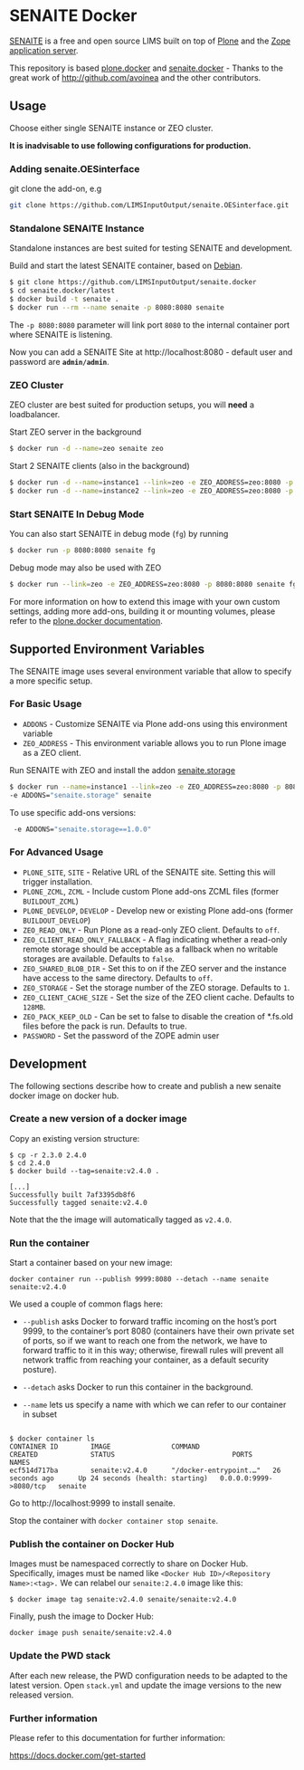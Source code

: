 # SENAITE Docker

[SENAITE](https://www.senaite.com) is a free and open source LIMS built on top of
[Plone](https://plone.org) and the [Zope application server](https://www.zope.org).

This repository is based [plone.docker](https://github.com/plone/plone.docker)
and [senaite.docker](https://github.com/senaite/senaite.docker) -
Thanks to the great work of http://github.com/avoinea and the other contributors.


## Usage

Choose either single SENAITE instance or ZEO cluster.

**It is inadvisable to use following configurations for production.**

### Adding senaite.OESinterface
git clone the add-on, e.g
```bash
git clone https://github.com/LIMSInputOutput/senaite.OESinterface.git
```

### Standalone SENAITE Instance

Standalone instances are best suited for testing SENAITE and development.

Build and start the latest SENAITE container, based on [Debian](https://www.debian.org/).

```bash
$ git clone https://github.com/LIMSInputOutput/senaite.docker
$ cd senaite.docker/latest
$ docker build -t senaite .
$ docker run --rm --name senaite -p 8080:8080 senaite
```

The `-p 8080:8080` parameter will link port `8080` to the internal container
port where SENAITE is listening.

Now you can add a SENAITE Site at http://localhost:8080 - default user and
password are **`admin/admin`**.


### ZEO Cluster

ZEO cluster are best suited for production setups, you will **need** a loadbalancer.

Start ZEO server in the background

```bash
$ docker run -d --name=zeo senaite zeo
```

Start 2 SENAITE clients (also in the background)

```bash
$ docker run -d --name=instance1 --link=zeo -e ZEO_ADDRESS=zeo:8080 -p 8081:8080 senaite
$ docker run -d --name=instance2 --link=zeo -e ZEO_ADDRESS=zeo:8080 -p 8082:8080 senaite
```

### Start SENAITE In Debug Mode

You can also start SENAITE in debug mode (`fg`) by running

```bash
$ docker run -p 8080:8080 senaite fg
```

Debug mode may also be used with ZEO

```bash
$ docker run --link=zeo -e ZEO_ADDRESS=zeo:8080 -p 8080:8080 senaite fg
```

For more information on how to extend this image with your own custom settings,
adding more add-ons, building it or mounting volumes, please refer to the
[plone.docker documentation](https://docs.plone.org/manage/docker/docs/index.html).


## Supported Environment Variables

The SENAITE image uses several environment variable that allow to specify a more specific setup.

### For Basic Usage

* `ADDONS` - Customize SENAITE via Plone add-ons using this environment variable
* `ZEO_ADDRESS` - This environment variable allows you to run Plone image as a ZEO client.

Run SENAITE with ZEO and install the addon [senaite.storage](https://github.com/senaite/senaite.storage)

```bash
$ docker run --name=instance1 --link=zeo -e ZEO_ADDRESS=zeo:8080 -p 8080:8080 \
-e ADDONS="senaite.storage" senaite
```

To use specific add-ons versions:

```bash
 -e ADDONS="senaite.storage==1.0.0"
```

### For Advanced Usage

* `PLONE_SITE`, `SITE` - Relative URL of the SENAITE site. Setting this will trigger installation.
* `PLONE_ZCML`, `ZCML` - Include custom Plone add-ons ZCML files (former `BUILDOUT_ZCML`)
* `PLONE_DEVELOP`, `DEVELOP` - Develop new or existing Plone add-ons (former `BUILDOUT_DEVELOP`)
* `ZEO_READ_ONLY` - Run Plone as a read-only ZEO client. Defaults to `off`.
* `ZEO_CLIENT_READ_ONLY_FALLBACK` - A flag indicating whether a read-only remote storage should be acceptable as a fallback when no writable storages are available. Defaults to `false`.
* `ZEO_SHARED_BLOB_DIR` - Set this to on if the ZEO server and the instance have access to the same directory. Defaults to `off`.
* `ZEO_STORAGE` - Set the storage number of the ZEO storage. Defaults to `1`.
* `ZEO_CLIENT_CACHE_SIZE` - Set the size of the ZEO client cache. Defaults to `128MB`.
* `ZEO_PACK_KEEP_OLD` - Can be set to false to disable the creation of *.fs.old files before the pack is run. Defaults to true.
* `PASSWORD` - Set the password of the ZOPE admin user


## Development

The following sections describe how to create and publish a new senaite docker
image on docker hub.

### Create a new version of a docker image

Copy an existing version structure:

```console
$ cp -r 2.3.0 2.4.0
$ cd 2.4.0
$ docker build --tag=senaite:v2.4.0 .

[...]
Successfully built 7af3395db8f6
Successfully tagged senaite:v2.4.0
```

Note that the the image will automatically tagged as `v2.4.0`.

             
### Run the container

Start a container based on your new image:

```
docker container run --publish 9999:8080 --detach --name senaite senaite:v2.4.0
```

We used a couple of common flags here:

  - `--publish` asks Docker to forward traffic incoming on the host’s port
                9999, to the container’s port 8080 (containers have their own
                private set of ports, so if we want to reach one from the
                network, we have to forward traffic to it in this way;
                otherwise, firewall rules will prevent all network traffic from
                reaching your container, as a default security posture).

  - `--detach` asks Docker to run this container in the background.

  - `--name` lets us specify a name with which we can refer to our container in
             subset
```

$ docker container ls
CONTAINER ID        IMAGE               COMMAND                  CREATED             STATUS                             PORTS                    NAMES
ecf514d717ba        senaite:v2.4.0      "/docker-entrypoint.…"   26 seconds ago      Up 24 seconds (health: starting)   0.0.0.0:9999->8080/tcp   senaite
```

Go to http://localhost:9999 to install senaite.

Stop the container with `docker container stop senaite`.


### Publish the container on Docker Hub

Images must be namespaced correctly to share on Docker Hub. Specifically, images
must be named like `<Docker Hub ID>/<Repository Name>:<tag>.` We can relabel our
`senaite:2.4.0` image like this:

```console
$ docker image tag senaite:v2.4.0 senaite/senaite:v2.4.0
```

Finally, push the image to Docker Hub:

```console
docker image push senaite/senaite:v2.4.0
```

### Update the PWD stack

After each new release, the PWD configuration needs to be adapted to the latest version.
Open `stack.yml` and update the image versions to the new released version.

### Further information

Please refer to this documentation for further information:

https://docs.docker.com/get-started
